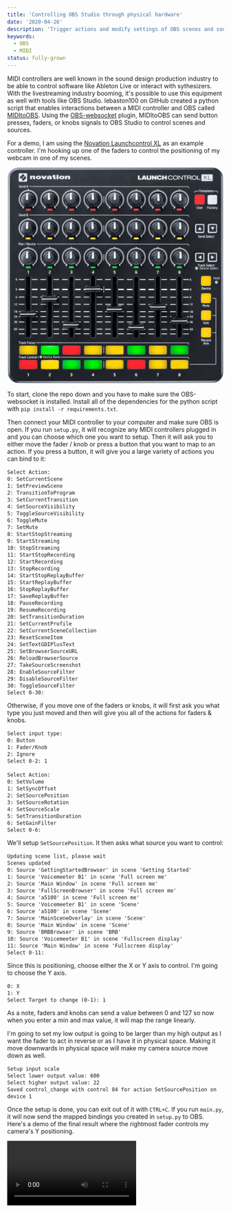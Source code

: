 ```yaml
---
title: 'Controlling OBS Studio through physical hardware'
date: '2020-04-26'
description: 'Trigger actions and modify settings of OBS scenes and sources using a MIDI controller'
keywords:
  - OBS
  - MIDI
status: fully-grown
---
```


MIDI controllers are well known in the sound design production industry to be able to control software like Ableton Live or interact with sythesizers. With the livestreaming industry booming, it's possible to use this equipment as well with tools like OBS Studio. lebaston100 on GitHub created a python script that enables interactions between a MIDI controller and OBS called [MIDItoOBS](https://github.com/lebaston100/MIDItoOBS). Using the [OBS-websocket](https://github.com/Palakis/obs-websocket) plugin, MIDItoOBS can send button presses, faders, or knobs signals to OBS Studio to control scenes and sources.

For a demo, I am using the [Novation Launchcontrol XL](https://novationmusic.com/en/launch/launch-control-xl) as an example controller. I'm hooking up one of the faders to control the positioning of my webcam in one of my scenes.

![LaunchControl XL](./launchcontrol.png)

To start, clone the repo down and you have to make sure the OBS-websocket is installed. Install all of the dependencies for the python script with `pip install -r requirements.txt`.

Then connect your MIDI controller to your computer and make sure OBS is open. If you run `setup.py`, it will recognize any MIDI controllers plugged in and you can choose which one you want to setup. Then it will ask you to either move the fader / knob or press a button that you want to map to an action. If you press a button, it will give you a large variety of actions you can bind to it:

```
Select Action:
0: SetCurrentScene
1: SetPreviewScene
2: TransitionToProgram
3: SetCurrentTransition
4: SetSourceVisibility
5: ToggleSourceVisibility
6: ToggleMute
7: SetMute
8: StartStopStreaming
9: StartStreaming
10: StopStreaming
11: StartStopRecording
12: StartRecording
13: StopRecording
14: StartStopReplayBuffer
15: StartReplayBuffer
16: StopReplayBuffer
17: SaveReplayBuffer
18: PauseRecording
19: ResumeRecording
20: SetTransitionDuration
21: SetCurrentProfile
22: SetCurrentSceneCollection
23: ResetSceneItem
24: SetTextGDIPlusText
25: SetBrowserSourceURL
26: ReloadBrowserSource
27: TakeSourceScreenshot
28: EnableSourceFilter
29: DisableSourceFilter
30: ToggleSourceFilter
Select 0-30:
```

Otherwise, if you move one of the faders or knobs, it will first ask you what type you just moved and then will give you all of the actions for faders & knobs.

```
Select input type:
0: Button
1: Fader/Knob
2: Ignore
Select 0-2: 1

Select Action:
0: SetVolume
1: SetSyncOffset
2: SetSourcePosition
3: SetSourceRotation
4: SetSourceScale
5: SetTransitionDuration
6: SetGainFilter
Select 0-6:
```

We'll setup `SetSourcePosition`. It then asks what source you want to control:

```
Updating scene list, please wait
Scenes updated
0: Source 'GettingStartedBrowser' in scene 'Getting Started'
1: Source 'Voicemeeter B1' in scene 'Full screen me'
2: Source 'Main Window' in scene 'Full screen me'
3: Source 'FullScreenBrowser' in scene 'Full screen me'
4: Source 'a5100' in scene 'Full screen me'
5: Source 'Voicemeeter B1' in scene 'Scene'
6: Source 'a5100' in scene 'Scene'
7: Source 'MainSceneOverlay' in scene 'Scene'
8: Source 'Main Window' in scene 'Scene'
9: Source 'BRBBrowser' in scene 'BRB'
10: Source 'Voicemeeter B1' in scene 'Fullscreen display'
11: Source 'Main Window' in scene 'Fullscreen display'
Select 0-11:
```

Since this is positioning, choose either the X or Y axis to control. I'm going to choose the Y axis.

```
0: X
1: Y
Select Target to change (0-1): 1
```

As a note, faders and knobs can send a value between 0 and 127 so now when you enter a min and max value, it will map the range linearly.

I'm going to set my low output is going to be larger than my high output as I want the fader to act in reverse or as I have it in physical space. Making it move downwards in physical space will make my camera source move down as well.

```
Setup input scale
Select lower output value: 600
Select higher output value: 22
Saved control_change with control 84 for action SetSourcePosition on device 1
```

Once the setup is done, you can exit out of it with `CTRL+C`. If you run `main.py`, it will now send the mapped bindings you created in `setup.py` to OBS. Here's a demo of the final result where the rightmost fader controls my camera's Y positioning.

<Video videoSrc="https://www.youtube.com/embed/kpGyjv73-vU" videoTitle="MIDItoOBS Demo" />

This now can be extrapolated to any of the other various functionalities of MIDItoOBS and allow for further control of OBS even when OBS is not the focused app on your computer. As well this can be an alternative to a Stream Deck so if you want to use the buttons on a MIDI controller to change scenes or toggle sources, you can control it with any MIDI device.
